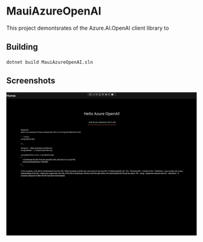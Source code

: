 # MauiAzureOpenAI

This project demontsrates  of the Azure.AI.OpenAI client library to 

## Building

`dotnet build MauiAzureOpenAI.sln`

## Screenshots

![MAOI](../../Screenshots/MauiAzureOpenAI_NoMD.png)

